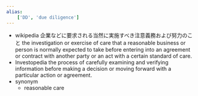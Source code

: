 ```yaml
---
alias:
    ['DD', 'due diligence']
---
```

- wikipedia
  企業などに要求される当然に実施すべき注意義務および努力のこと
  the investigation or exercise of care that a reasonable business or person is normally expected to take before entering into an agreement or contract with another party or an act with a certain standard of care.
- Investopedia
  the process of carefully examining and verifying information before making a decision or moving forward with a particular action or agreement.
- synonym
  - reasonable care